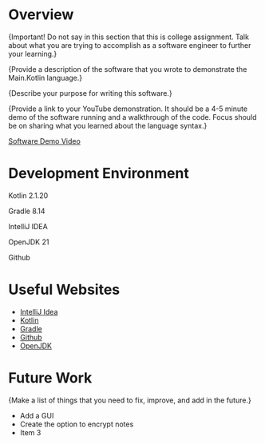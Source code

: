# Overview

{Important! Do not say in this section that this is college assignment. Talk about what you are trying to accomplish as a software engineer to further your learning.}

{Provide a description of the software that you wrote to demonstrate the Main.Kotlin language.}

{Describe your purpose for writing this software.}

{Provide a link to your YouTube demonstration. It should be a 4-5 minute demo of the software running and a walkthrough of the code. Focus should be on sharing what you learned about the language syntax.}

[Software Demo Video](http://youtube.link.goes.here)

# Development Environment

Kotlin 2.1.20

Gradle 8.14

IntelliJ IDEA

OpenJDK 21

Github

# Useful Websites

- [IntelliJ Idea](https://www.jetbrains.com/help/idea/getting-started.html)
- [Kotlin](https://kotlinlang.org/docs/home.html)
- [Gradle](https://kotlinlang.org/docs/home.html)
- [Github](https://docs.gradle.org/current/userguide/userguide.html)
- [OpenJDK](https://openjdk.org/)

# Future Work

{Make a list of things that you need to fix, improve, and add in the future.}

- Add a GUI
- Create the option to encrypt notes
- Item 3
